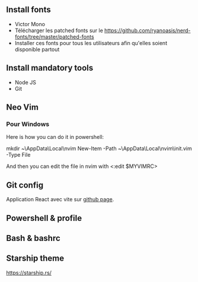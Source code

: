 ## Install fonts

- Victor Mono
- Télécharger les patched fonts sur le https://github.com/ryanoasis/nerd-fonts/tree/master/patched-fonts
- Installer ces fonts pour tous les utilisateurs afin qu'elles soient disponible partout

## Install mandatory tools

- Node JS
- Git

## Neo Vim

### Pour Windows

Here is how you can do it in powershell:

mkdir ~\AppData\Local\nvim New-Item -Path ~\AppData\Local\nvim\init.vim -Type File

And then you can edit the file in nvim with <:edit $MYVIMRC>

## Git config

Application React avec vite sur [github page](https://fabcre.github.io/React-Git-Help/).

## Powershell & profile

## Bash & bashrc

## Starship theme

https://starship.rs/
